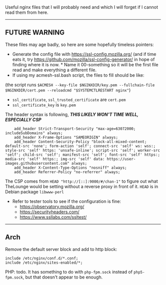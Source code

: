 Useful nginx files that I will probably need and which I will forget if I
cannot read them from here.

* * * * *

## FUTURE WARNING

These files may age badly, so here are some hopefully timeless pointers:

* Generate the config file with https://ssl-config.mozilla.org/ (and if
  time eats it, try https://github.com/mozilla/ssl-config-generator/ in
  hope of finding where it is now.
      * Name it 00-something so it will be the first file read and make
        everything a different file.
* If using my acmesh-ssl.bash script, the files to fill should be like:

(the script runs `$ACMESH --key-file $NGINXDIR/key.pem --fullchain-file $NGINXDIR/cert.pem --reloadcmd "$SYSTEMCTLRESTART nginx"`)

* `ssl_certificate`, `ssl_trusted_certificate` are `cert.pem`
* `ssl_certificate_key` is `key.pem`

The header syntax is following, ***THIS LIKELY WON'T TIME WELL, ESPECIALLY CSP***

```
    add_header Strict-Transport-Security "max-age=63072000; includeSubDomains" always;
    add_header X-Frame-Options "SAMEORIGIN" always;
    add_header Content-Security-Policy "block-all-mixed-content; default-src 'none'; form-action 'self'; connect-src 'self' ws: wss:; style-src 'self' https: 'unsafe-inline'; script-src 'self'; worker-src 'self'; child-src 'self'; manifest-src 'self'; font-src 'self' https:; media-src 'self' https:; img-src 'self' data: https://user-images.githubusercontent.com" always;
    add_header X-Content-Type-Options "nosniff" always;
    add_header Referrer-Policy "no-referrer" always;
```

The CSP comes from `HEAD "http://[::]:9000/#/chan-1"` to figure out what
TheLounge would be setting without a reverse proxy in front of it. `HEAD` is
in Debian package `libwww-perl`

* Refer to tester tools to see if the configuration is fine:
    * https://observatory.mozilla.org/
    * https://securityheaders.com/
    * https://www.ssllabs.com/ssltest/

* * * * *

## Arch

Remove the default server block and add to http block:

```
include /etc/nginx/conf.d/*.conf;
include /etc/nginx/sites-enabled/*;
```

PHP: todo. It has something to do with `php-fpm.sock` instead of
`php5-fpm.sock`, but that doesn't appear to be enough.
